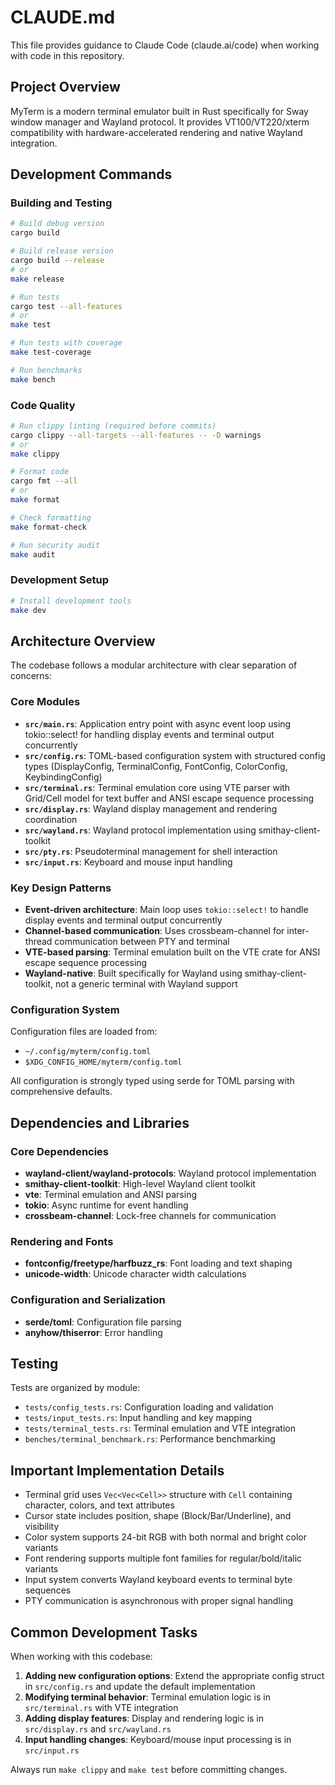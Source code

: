 # CLAUDE.md

This file provides guidance to Claude Code (claude.ai/code) when working with code in this repository.

## Project Overview

MyTerm is a modern terminal emulator built in Rust specifically for Sway window manager and Wayland protocol. It provides VT100/VT220/xterm compatibility with hardware-accelerated rendering and native Wayland integration.

## Development Commands

### Building and Testing
```bash
# Build debug version
cargo build

# Build release version  
cargo build --release
# or
make release

# Run tests
cargo test --all-features
# or  
make test

# Run tests with coverage
make test-coverage

# Run benchmarks
make bench
```

### Code Quality
```bash
# Run clippy linting (required before commits)
cargo clippy --all-targets --all-features -- -D warnings
# or
make clippy

# Format code
cargo fmt --all
# or
make format

# Check formatting
make format-check

# Run security audit
make audit
```

### Development Setup
```bash
# Install development tools
make dev
```

## Architecture Overview

The codebase follows a modular architecture with clear separation of concerns:

### Core Modules

- **`src/main.rs`**: Application entry point with async event loop using tokio::select! for handling display events and terminal output concurrently
- **`src/config.rs`**: TOML-based configuration system with structured config types (DisplayConfig, TerminalConfig, FontConfig, ColorConfig, KeybindingConfig)
- **`src/terminal.rs`**: Terminal emulation core using VTE parser with Grid/Cell model for text buffer and ANSI escape sequence processing
- **`src/display.rs`**: Wayland display management and rendering coordination
- **`src/wayland.rs`**: Wayland protocol implementation using smithay-client-toolkit
- **`src/pty.rs`**: Pseudoterminal management for shell interaction
- **`src/input.rs`**: Keyboard and mouse input handling

### Key Design Patterns

- **Event-driven architecture**: Main loop uses `tokio::select!` to handle display events and terminal output concurrently
- **Channel-based communication**: Uses crossbeam-channel for inter-thread communication between PTY and terminal
- **VTE-based parsing**: Terminal emulation built on the VTE crate for ANSI escape sequence processing
- **Wayland-native**: Built specifically for Wayland using smithay-client-toolkit, not a generic terminal with Wayland support

### Configuration System

Configuration files are loaded from:
- `~/.config/myterm/config.toml`
- `$XDG_CONFIG_HOME/myterm/config.toml`

All configuration is strongly typed using serde for TOML parsing with comprehensive defaults.

## Dependencies and Libraries

### Core Dependencies
- **wayland-client/wayland-protocols**: Wayland protocol implementation
- **smithay-client-toolkit**: High-level Wayland client toolkit
- **vte**: Terminal emulation and ANSI parsing
- **tokio**: Async runtime for event handling
- **crossbeam-channel**: Lock-free channels for communication

### Rendering and Fonts
- **fontconfig/freetype/harfbuzz_rs**: Font loading and text shaping
- **unicode-width**: Unicode character width calculations

### Configuration and Serialization  
- **serde/toml**: Configuration file parsing
- **anyhow/thiserror**: Error handling

## Testing

Tests are organized by module:
- `tests/config_tests.rs`: Configuration loading and validation
- `tests/input_tests.rs`: Input handling and key mapping
- `tests/terminal_tests.rs`: Terminal emulation and VTE integration
- `benches/terminal_benchmark.rs`: Performance benchmarking

## Important Implementation Details

- Terminal grid uses `Vec<Vec<Cell>>` structure with `Cell` containing character, colors, and text attributes
- Cursor state includes position, shape (Block/Bar/Underline), and visibility
- Color system supports 24-bit RGB with both normal and bright color variants
- Font rendering supports multiple font families for regular/bold/italic variants
- Input system converts Wayland keyboard events to terminal byte sequences
- PTY communication is asynchronous with proper signal handling

## Common Development Tasks

When working with this codebase:

1. **Adding new configuration options**: Extend the appropriate config struct in `src/config.rs` and update the default implementation
2. **Modifying terminal behavior**: Terminal emulation logic is in `src/terminal.rs` with VTE integration
3. **Adding display features**: Display and rendering logic is in `src/display.rs` and `src/wayland.rs`
4. **Input handling changes**: Keyboard/mouse input processing is in `src/input.rs`

Always run `make clippy` and `make test` before committing changes.